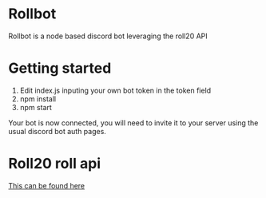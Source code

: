 # Rollbot

Rollbot is a node based discord bot leveraging the roll20 API

# Getting started

1. Edit index.js inputing your own bot token in the token field
2. npm install
3. npm start

Your bot is now connected, you will need to invite it to your server using the usual discord bot auth pages.

# Roll20 roll api

[This can be found here](https://wiki.roll20.net/Dice_Reference)